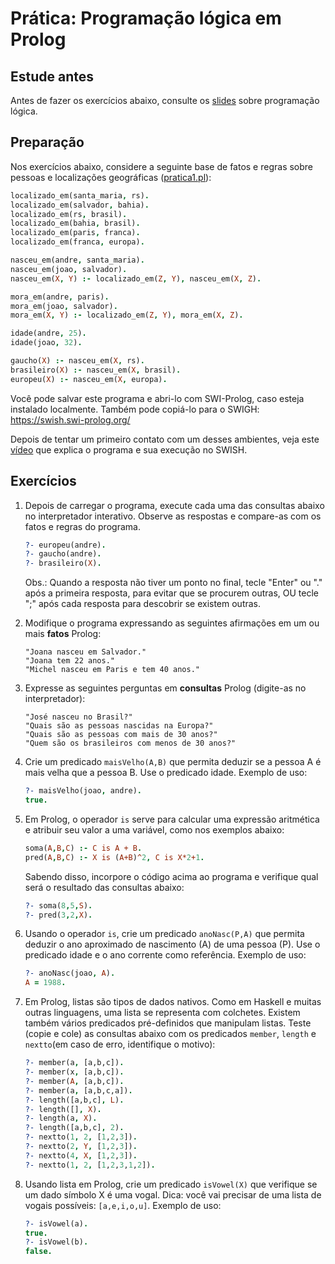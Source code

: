 # Prática: Programação lógica em Prolog



## Estude antes 

Antes de fazer os exercícios abaixo, consulte os [slides](../../../slides) sobre programação lógica.


## Preparação

Nos exercícios abaixo, considere a seguinte base de fatos e regras sobre pessoas e localizações geográficas ([pratica1.pl](pratica1.pl)):

   ```prolog
   localizado_em(santa_maria, rs). 
   localizado_em(salvador, bahia). 
   localizado_em(rs, brasil). 
   localizado_em(bahia, brasil). 
   localizado_em(paris, franca). 
   localizado_em(franca, europa). 
   
   nasceu_em(andre, santa_maria). 
   nasceu_em(joao, salvador). 
   nasceu_em(X, Y) :- localizado_em(Z, Y), nasceu_em(X, Z). 
   
   mora_em(andre, paris). 
   mora_em(joao, salvador). 
   mora_em(X, Y) :- localizado_em(Z, Y), mora_em(X, Z). 

   idade(andre, 25). 
   idade(joao, 32). 

   gaucho(X) :- nasceu_em(X, rs). 
   brasileiro(X) :- nasceu_em(X, brasil). 
   europeu(X) :- nasceu_em(X, europa).
   ```


Você pode salvar este programa e abri-lo com SWI-Prolog, caso esteja instalado localmente. Também pode copiá-lo para o SWIGH: https://swish.swi-prolog.org/

Depois de tentar um primeiro contato com um desses ambientes, veja este [vídeo](https://drive.google.com/file/d/13mAGl5BLEcruIgG7tLuxa2TnoeRKQdx5/view?usp=sharing) que explica o programa e sua execução no SWISH.

## Exercícios

1. Depois de carregar o programa, execute cada uma das consultas abaixo no interpretador interativo. Observe as respostas e compare-as com os fatos e regras do programa.

   ```prolog
   ?- europeu(andre).
   ?- gaucho(andre).
   ?- brasileiro(X).
   ```
   Obs.: Quando a resposta não tiver um ponto no final, tecle "Enter" ou "." após a primeira resposta, para evitar que se procurem outras, OU tecle ";" após cada resposta para descobrir se existem outras.
   
2. Modifique o programa expressando as seguintes afirmações em um ou mais **fatos** Prolog:

   ```
   "Joana nasceu em Salvador."
   "Joana tem 22 anos."
   "Michel nasceu em Paris e tem 40 anos." 
   ```
   
3. Expresse as seguintes perguntas em **consultas** Prolog (digite-as no interpretador):

   ```
   "José nasceu no Brasil?"
   "Quais são as pessoas nascidas na Europa?"
   "Quais são as pessoas com mais de 30 anos?"
   "Quem são os brasileiros com menos de 30 anos?"
   ```
   
4. Crie um predicado `maisVelho(A,B)` que permita deduzir se a pessoa A é mais velha que a pessoa B. Use o predicado idade. Exemplo de uso:

   ```prolog
   ?- maisVelho(joao, andre).
   true.
   ```

5. Em Prolog, o operador `is` serve para calcular uma expressão aritmética e atribuir seu valor a uma variável, como nos exemplos abaixo:

   ```prolog
   soma(A,B,C) :- C is A + B. 
   pred(A,B,C) :- X is (A+B)^2, C is X*2+1.
   ```
   
   Sabendo disso, incorpore o código acima ao programa e verifique qual será o resultado das consultas abaixo:

   ```prolog
   ?- soma(8,5,S).
   ?- pred(3,2,X).
   ```

6. Usando o operador `is`, crie um predicado `anoNasc(P,A)` que permita deduzir o ano aproximado de nascimento (A) de uma pessoa (P). Use o predicado idade e o ano corrente como referência. Exemplo de uso: 

   ```prolog
   ?- anoNasc(joao, A).
   A = 1988.
   ```
   
7. Em Prolog, listas são tipos de dados nativos. Como em Haskell e muitas outras linguagens, uma lista se representa com colchetes. Existem também vários predicados pré-definidos que manipulam listas. Teste (copie e cole) as consultas abaixo com os predicados `member`, `length` e `nextto`(em caso de erro, identifique o motivo):

   ```prolog
   ?- member(a, [a,b,c]).
   ?- member(x, [a,b,c]).
   ?- member(A, [a,b,c]).
   ?- member(a, [a,b,c,a]).
   ?- length([a,b,c], L).
   ?- length([], X).
   ?- length(a, X).
   ?- length([a,b,c], 2).
   ?- nextto(1, 2, [1,2,3]).
   ?- nextto(2, Y, [1,2,3]).
   ?- nextto(4, X, [1,2,3]).
   ?- nextto(1, 2, [1,2,3,1,2]).
   ```

8. Usando lista em Prolog, crie um predicado `isVowel(X)` que verifique se um dado símbolo X é uma vogal. Dica: você vai precisar de uma lista de vogais possíveis: `[a,e,i,o,u]`. Exemplo de uso:

   ```prolog
   ?- isVowel(a).
   true.
   ?- isVowel(b).
   false.
   ```
